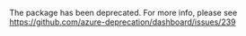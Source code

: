 The package has been deprecated. For more info, please see https://github.com/azure-deprecation/dashboard/issues/239